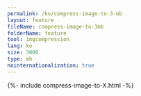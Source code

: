 ```yaml
---
permalink: /ko/compress-image-to-3-mb
layout: feature
fileName: compress-image-to-3mb
folderName: feature
tool: imgcompression
lang: ko
size: 3000
type: mb
nointernationalization: true
---
```

{%- include compress-image-to-X.html -%}       
